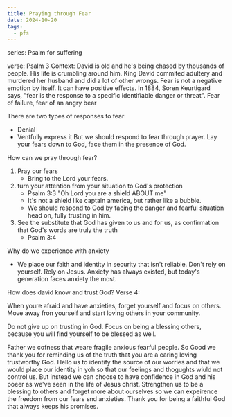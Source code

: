 ```yaml
---
title: Praying through Fear
date: 2024-10-20
tags:
  - pfs
---
```

series: Psalm for suffering

verse: Psalm 3
Context: David is old and he's being chased by thousands of people. His life is crumbling around him. King David commited adultery and murdered her husband and did a lot of other wrongs. 
Fear is not a negative emotion by itself. It can have positive effects. 
In 1884, Soren Keurtigard says, "fear is the response to a specific identifiable danger or threat". Fear of failure, fear of an angry bear

There are two types of responses to fear
- Denial
- Ventfully express it
But we should respond to fear through prayer. Lay your fears down to God, face them in the presence of God. 

How can we pray through fear?
1. Pray our fears
	- Bring to the Lord your fears.
2. turn your attention from your situation to God's protection
	- Psalm 3:3 "Oh Lord you are a shield ABOUT me"
	- It's not a shield like captain america, but rather like a bubble.
	- We should respond to God by facing the danger and fearful situation head on, fully trusting in him.
3. See the substitute that God has given to us and for us, as confirmation that God's words are truly the truth
	- Psalm 3:4

Why do we experience with anxiety 
- We place our faith and identity in security that isn't reliable. Don't rely on yourself. Rely on Jesus.
Anxiety has always existed, but today's generation faces anxiety the most.

How does david know and trust God?
Verse 4: 

When youre afraid and have anxieties, forget yourself and focus on others. Move away fron yourself and start loving others in your community. 

Do not give up on trusting in God. Focus on being a blessing others, because you will find yourself to be blessed as well.

Father we cofness that weare fragile anxious fearful people. So Good we thank you for reminding us of the truth that you are a caring loving trustworthy God. Hello us to identify the source of our worries and that we would place our identity in yoh so that our feelings and thogughts wiuld not control us. But instead we can choose to have confidence in God and his poeer as we've seen in the life of Jesus christ. Strengthen us to be a blessing to others and forget more about ourselves so we can expeirence the freedom from our fears snd anxieties. Thank you for being a faithful God that always keeps his promises. 